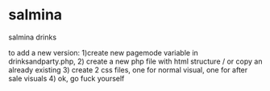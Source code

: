 # salmina
salmina drinks

to add a new version: 
1)create new pagemode variable in drinksandparty.php,
2) create a new php file with html structure / or copy an already existing
3) create 2 css files, one for normal visual, one for after sale visuals
4) ok, go fuck yourself
